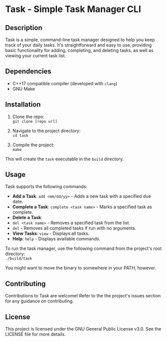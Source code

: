 # Task - Simple Task Manager CLI

## Description

Task is a simple, command-line task manager designed to help you keep track of your daily tasks. It's straightforward and easy to use, providing basic functionality for adding, completing, and deleting tasks, as well as viewing your current task list.

## Dependencies

- C++17 compatible compiler (developed with `clang`)
- GNU Make

## Installation

1. Clone the repo:  
`git clone [repo url]`

2. Navigate to the project directory:  
`cd task`

3. Compile the project:  
`make`

This will create the `task` executable in the `build` directory.

## Usage

Task supports the following commands:

- **Add a Task**: `add <mm/dd/yy>` - Adds a new task with a specified due date.
- **Complete a Task**: `complete <task name>` - Marks a specified task as complete.
- **Delete a Task**: 
- `del <task name>` - Removes a specified task from the list.
- `del` - Removes all completed tasks if run with no arguments.
- **View Tasks**: `view` - Displays all tasks.
- **Help**: `help` - Displays available commands.

To run the task manager, use the following command from the project's root directory:  
`./build/task`

You might want to move the binary to somewhere in your PATH, however.

## Contributing

Contributions to Task are welcome! Refer to the the project's issues section for any guidance on contributing.

## License

This project is licensed under the GNU General Public License v3.0. See the LICENSE file for more details.

